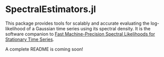 # SpectralEstimators.jl

This package provides tools for scalably and accurate evaluating the
log-likelihood of a Gaussian time series using its spectral density. It is the
software companion to [Fast Machine-Precision Spectral Likelihoods for
Stationary Time Series](https://arxiv.org/abs/2404.16583). 

A complete README is coming soon! 

